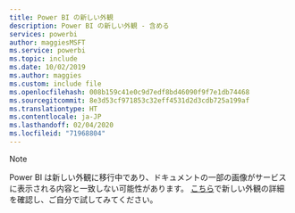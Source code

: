 ```yaml
---
title: Power BI の新しい外観
description: Power BI の新しい外観 - 含める
services: powerbi
author: maggiesMSFT
ms.service: powerbi
ms.topic: include
ms.date: 10/02/2019
ms.author: maggies
ms.custom: include file
ms.openlocfilehash: 008b159c41e0c9d7edf8bd46090f9f7e1db74468
ms.sourcegitcommit: 8e3d53cf971853c32eff4531d2d3cdb725a199af
ms.translationtype: HT
ms.contentlocale: ja-JP
ms.lasthandoff: 02/04/2020
ms.locfileid: "71968804"
---
```

> [!NOTE]
> Power BI は新しい外観に移行中であり、ドキュメントの一部の画像がサービスに表示される内容と一致しない可能性があります。 [こちら](../service-new-look.md)で新しい外観の詳細を確認し、ご自分で試してみてください。
